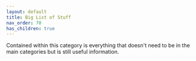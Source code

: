 ```yaml
---
layout: default
title: Big List of Stuff
nav_order: 70
has_children: true
---
```


Contained within this category is everything that doesn't need to be in the main categories but is still useful information.
